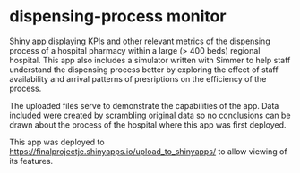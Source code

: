 # dispensing-process monitor
Shiny app displaying KPIs and other relevant metrics of the dispensing process of a hospital pharmacy within a large (> 400 beds) regional hospital. This app also includes a simulator written with Simmer to help staff understand the dispensing process better by exploring the effect of staff availability and arrival patterns of presriptions on the efficiency of the process.

The uploaded files serve to demonstrate the capabilities of the app. Data included were created by scrambling original data so no conclusions can be drawn about the process of the hospital where this app was first deployed. 

This app was deployed to https://finalprojectje.shinyapps.io/upload_to_shinyapps/ to allow viewing of its features.  
